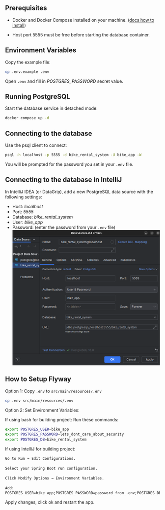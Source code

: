 ## Prerequisites

- Docker and Docker Compose installed on your machine. ([docs how to install](https://docs.docker.com/engine/install/))

- Host port 5555 must be free before starting the database container.

## Environment Variables

Copy the example file:
```bash
cp .env.example .env

```

Open `.env` and fill in _POSTGRES_PASSWORD_ secret value.

## Running PostgreSQL

Start the database service in detached mode:

```bash
docker compose up -d
```

## Connecting to the database

Use the psql client to connect:

```bash
psql -h localhost -p 5555 -d bike_rental_system -U bike_app -W
```

You will be prompted for the password you set in your `.env` file.

## Connecting to the database in IntelliJ
In IntelliJ IDEA (or DataGrip), add a new PostgreSQL data source with the following settings:
- Host: _localhost_
- Port: _5555_
- Database: _bike_rental_system_
- User: _bike_app_
- Password: (enter the password from your `.env` file)
![img.png](img.png)

## How to Setup Flyway

Option 1: Copy `.env` to `src/main/resources/.env`
```bash
cp .env src/main/resources/.env
```

Option 2: Set Environment Variables:

If using bash for building project:
Run these commands:
```bash
export POSTGRES_USER=bike_app
export POSTGRES_PASSWORD=lets_dont_care_about_secur1ty
export POSTGRES_DB=bike_rental_system
```
If using IntelliJ for building project:

    Go to Run → Edit Configurations.

    Select your Spring Boot run configuration.

    Click Modify Options → Environment Variables.

    Add: POSTGRES_USER=bike_app;POSTGRES_PASSWORD=password_from_.env;POSTGRES_DB=bike_rental_system

Apply changes, click ok and restart the app.
